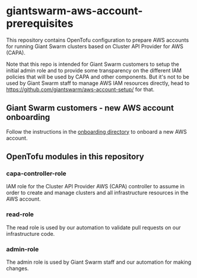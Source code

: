 # giantswarm-aws-account-prerequisites

This repository contains OpenTofu configuration to prepare AWS accounts for running Giant Swarm clusters based on Cluster API Provider for AWS (CAPA).

Note that this repo is intended for Giant Swarm customers to setup the initial admin role and to provide some transparency on the different IAM policies that will be used by CAPA and other components. But it's not to be used by Giant Swarm staff to manage AWS IAM resources directly, head to <https://github.com/giantswarm/aws-account-setup/> for that.

## Giant Swarm customers - new AWS account onboarding

Follow the instructions in the [onboarding directory](./onboarding/README.md) to onboard a new AWS account.

## OpenTofu modules in this repository

### capa-controller-role

IAM role for the Cluster API Provider AWS (CAPA) controller to assume in order to create and manage clusters and all infrastructure resources in the AWS account.

### read-role

The read role is used by our automation to validate pull requests on our infrastructure code.

### admin-role

The admin role is used by Giant Swarm staff and our automation for making changes.
